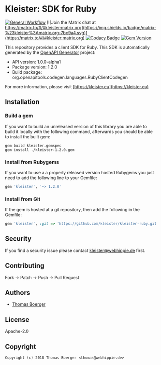 # Kleister: SDK for Ruby

[![General Workflow](https://github.com/kleister/kleister-ruby/actions/workflows/general.yml/badge.svg)](https://github.com/kleister/kleister-ruby/actions/workflows/general.yml) [![Join the Matrix chat at https://matrix.to/#/#kleister:matrix.org](https://img.shields.io/badge/matrix-%23kleister%3Amatrix.org-7bc9a4.svg)](https://matrix.to/#/#kleister:matrix.org) [![Codacy Badge](https://app.codacy.com/project/badge/Grade/032f6220e14a4942931d5a9beef13243)](https://app.codacy.com/gh/kleister/kleister-ruby/dashboard?utm_source=gh&utm_medium=referral&utm_content=&utm_campaign=Badge_grade) [![Gem Version](https://badge.fury.io/rb/kleister.svg)](https://badge.fury.io/rb/kleister)

This repository provides a client SDK for Ruby. This SDK is automatically
generated by the [OpenAPI Generator][generator] project:

-   API version: 1.0.0-alpha1
-   Package version: 1.2.0
-   Build package: org.openapitools.codegen.languages.RubyClientCodegen

For more information, please visit [https://kleister.eu](https://kleister.eu)

## Installation

### Build a gem

If you want to build an unreleased version of this library you are able to build
it locally with the following command, afterwards you should be able to install
the built gem:

```console
gem build kleister.gemspec
gem install ./kleister-1.2.0.gem
```

### Install from Rubygems

If you want to use a a properly released version hosted Rubygems you just need
to add the following line to your Gemfile:

```ruby
gem 'kleister', '~> 1.2.0'
```

### Install from Git

If the gem is hosted at a git repository, then add the following in the Gemfile:

```ruby
gem 'kleister', :git => 'https://github.com/kleister/kleister-ruby.git'
```

## Security

If you find a security issue please contact
[kleister@webhippie.de](mailto:kleister@webhippie.de) first.

## Contributing

Fork -> Patch -> Push -> Pull Request

## Authors

-   [Thomas Boerger](https://github.com/tboerger)

## License

Apache-2.0

## Copyright

```console
Copyright (c) 2018 Thomas Boerger <thomas@webhippie.de>
```

[generator]: https://openapi-generator.tech
